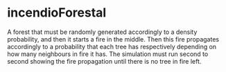 # incendioForestal
A forest that must be randomly generated accordingly to a density probability, and then it starts a fire in the middle.
Then this fire propagates accordingly to a probability that each tree has respectively depending on how many neighbours in fire it has. 
The simulation must run second to second showing the fire propagation until there is no tree in fire left.
